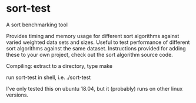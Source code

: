 # sort-test
A sort benchmarking tool

Provides timing and memory usage for different sort algorithms against varied weighted data sets and sizes.
Useful to test performance of different sort algorithms against the same dataset.
Instructions provided for adding these to your own project, check out the sort algorithm source code.

Compiling: 
extract to a directory, type make

run sort-test in shell, i.e. ./sort-test

I've only tested this on ubuntu 18.04, but it (probably) runs on other linux versions.
